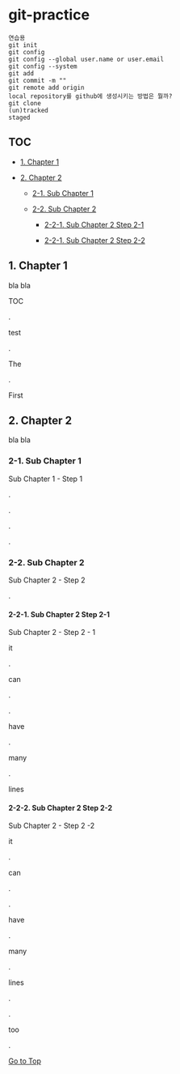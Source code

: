# git-practice

```
연습용
git init
git config
git config --global user.name or user.email
git config --system
git add
git commit -m ""
git remote add origin
local repository를 github에 생성시키는 방법은 뭘까?
git clone
(un)tracked
staged
```

## TOC

* [1. Chapter 1](#1-Chapter-1)

* [2. Chapter 2](#2-Chapter-2)

    * [2-1. Sub Chapter 1](#2-1-Sub-Chapter-1)
    
    * [2-2. Sub Chapter 2](#2-2-Sub-Chapter-2)
    
        * [2-2-1. Sub Chapter 2 Step 2-1](#2-2-1-Sub-Chapter-2-Step-2-1)
        
        * [2-2-1. Sub Chapter 2 Step 2-2](#2-2-1-Sub-Chapter-2-Step-2-2)

## 1. Chapter 1

bla bla

TOC

.

test

.

The

.

First

## 2. Chapter 2

bla bla

### 2-1. Sub Chapter 1

Sub Chapter 1 - Step 1

.

.

.

.

### 2-2. Sub Chapter 2

Sub Chapter 2 - Step 2

.

#### 2-2-1. Sub Chapter 2 Step 2-1

Sub Chapter 2 - Step 2 - 1

it

.

can

.

.

have

.

many

.

lines

#### 2-2-2. Sub Chapter 2 Step 2-2

Sub Chapter 2 - Step 2 -2

it

.

can

.

.

have

.

many

.

lines

.

.

too

.

[Go to Top](#git-practice)
